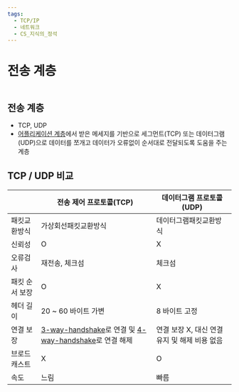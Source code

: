 ```yaml
---
tags:
  - TCP/IP
  - 네트워크
  - CS_지식의_정석
---
```

# 전송 계층

```table-of-contents
```

##  전송 계층

- TCP, UDP
- [어플리케이션 계층](어플리케이션%20계층.md)에서 받은 메세지를 기반으로 세그먼트(TCP) 또는 데이터그램(UDP)으로 데이터를 쪼개고 데이터가 오류없이 순서대로 전달되도록 도움을 주는 계층

## TCP / UDP 비교

|          | 전송 제어 프로토콜(TCP)                                      | 데이터그램 프로토콜(UDP)              |
| -------- | ---------------------------------------------------- | ---------------------------- |
| 패킷교환방식   | 가상회선패킷교환방식                                           | 데이터그램패킷교환방식                  |
| 신뢰성      | O                                                    | X                            |
| 오류검사     | 재전송, 체크섬                                             | 체크섬                          |
| 패킷 순서 보장 | O                                                    | X                            |
| 헤더 길이    | 20 ~ 60 바이트 가변                                       | 8 바이트 고정                     |
| 연결 보장    | [3-way-handshake](3-way-handshake.md)로 연결 및 [4-way-handshake](4-way-handshake.md)로 연결 해제 | 연결 보장 X, 대신 연결 유지 및 해제 비용 없음 |
| 브로드캐스트   | X                                                    | O                            |
| 속도       | 느림                                                   | 빠름                           |
